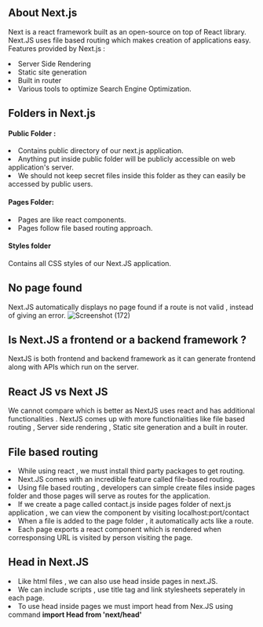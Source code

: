 ## About Next.js
Next is a react framework built as an open-source on top of React library. <br>
Next.JS uses file based routing which makes creation of applications easy. <br>
Features provided by Next.js :
<li>Server Side Rendering</li>
<li>Static site generation</li>
<li>Built in router</li>
<li>Various tools to optimize Search Engine Optimization.</li>

## Folders in Next.js

#### Public Folder :
<li>Contains public directory of our next.js application.</li>
<li>Anything put inside public folder will be publicly accessible on web application's server.</li>
<li>We should not keep secret files inside this folder as they can easily be accessed by public users.</li>


#### Pages Folder:
<li>Pages are like react components.</li>
<li>Pages follow file based routing approach.</li>

#### Styles folder
Contains all CSS styles of our Next.JS application.

## No page found
Next.JS automatically displays no page found if a route is not valid , instead of giving an error.
![Screenshot (172)](https://github.com/VVSD-Charan/Learning-Next.JS/assets/105978561/f603f595-fad1-45d9-b7aa-6dbcae061564)

## Is Next.JS a frontend or a backend framework ?
NextJS is both frontend and backend framework as it can generate frontend along with APIs which run on the server. 

## React JS vs Next JS
We cannot compare which is better as NextJS uses react and has additional functionalities . NextJS comes up with more functionalities like file based routing , Server side rendering , Static site generation and a built in router.

## File based routing
<li>While using react , we must install third party packages to get routing.</li>
<li>Next.JS comes with an incredible feature called file-based routing.</li>
<li>Using file based routing , developers can simple create files inside pages folder and those pages will serve as routes for the application.</li>
<li>If we create a page called contact.js inside pages folder of next.js application , we can view the component by visiting localhost:port/contact </li>
<li>When a file is added to the page folder , it automatically acts like a route.</li>
<li>Each page exports a react component which is rendered when corresponsing URL is visited by person visiting the page.</li>

## Head in Next.JS
<li>Like html files , we can also use head inside pages in next.JS.</li>
<li>We can include scripts , use title tag and link stylesheets seperately in each page.</li>
<li>To use head inside pages we must import head from Nex.JS using command <strong>import Head from 'next/head'</strong></li>


